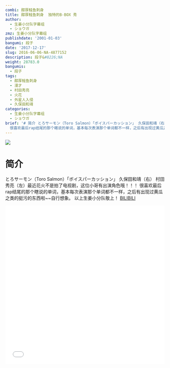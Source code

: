 ```yaml
---
combi: 醇厚鲑鱼刺身
title: 醇厚鲑鱼刺身  独特的B-BOX 秀
author:
  - 生姜小分队字幕组
  - ショウガ
zmz: 生姜小分队字幕组
publishdate: '2001-01-03'
bangumi: 段子
date: '2017-12-17'
slug: 2016-06-06-NA-4877152
description: 段子&#8226;NA
weight: 28783.0
bangumis:
  - 段子
tags:
  - 醇厚鲑鱼刺身
  - 漫才
  - 村田秀亮
  - 火花
  - 外星人入侵
  - 久保田和靖
categories:
  - 生姜小分队字幕组
  - ショウガ
brief: '# 简介 とろサーモン（Toro Salmon）「ボイスパーカッション」 久保田和靖（右） 村田秀亮（左）最近花火不是拍了电视剧，这位小哥有出演角色哦！！！
  很喜欢最后rap结尾的那个瞎说的单词，基本每次表演那个单词都不一样，之后有出现过黄瓜之类的挺污的东西啦~~自行想象。 以上生姜小分队敬上！'
---
```

![](https://i.imgur.com/AdlDTcr.png)
# 简介  
 とろサーモン（Toro Salmon）「ボイスパーカッション」
久保田和靖（右）   村田秀亮（左）最近花火不是拍了电视剧，这位小哥有出演角色哦！！！
很喜欢最后rap结尾的那个瞎说的单词，基本每次表演那个单词都不一样，之后有出现过黄瓜之类的挺污的东西啦~~自行想象。
以上生姜小分队敬上！ 
  [BILIBILI](https://www.bilibili.com/video/av4877152/)

<div class="vcontainer">  <iframe class="video" src="//www.bilibili.com/blackboard/player.html?aid=4877152" width="100%" height="500" frameborder="0" allowfullscreen="allowfullscreen"></iframe></div>
